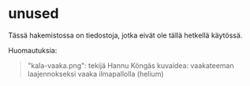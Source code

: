 ﻿unused
======

Tässä hakemistossa on tiedostoja, jotka eivät ole tällä hetkellä käytössä.

Huomautuksia:
> "kala-vaaka.png": tekijä Hannu Köngäs
> kuvaidea: vaakateeman laajennokseksi vaaka ilmapallolla (helium)
